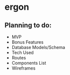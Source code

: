 # ergon

## Planning to do:

* MVP
* Bonus Features
* Database Models/Schema
* Tech Used
* Routes
* Components List
* Wireframes
